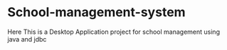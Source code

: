 # School-management-system
Here This is a Desktop Application project for school management using java and jdbc
